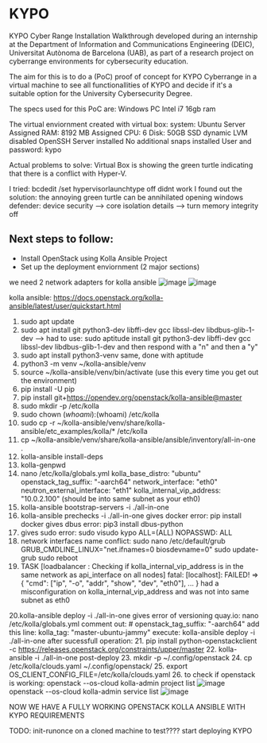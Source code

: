 # KYPO
KYPO Cyber Range Installation Walkthrough developed during an internship at the Department of Information and Communications Engineering (DEIC), Universitat Autònoma de Barcelona (UAB), as part of a research project on cyberrange environments for cybersecurity education.

The aim for this is to do a (PoC) proof of concept for KYPO Cyberrange in a virtual machine to see all functionallities of KYPO and decide if it's a suitable option for the University Cybersecurity Degree.

The specs used for this PoC are:
Windows PC
Intel i7
16gb ram

The virtual enviornment created with virtual box:
system: Ubuntu Server
Assigned RAM: 8192 MB
Assigned CPU: 6
Disk: 50GB SSD dynamic
LVM disabled
OpenSSH Server installed
No additional snaps installed
User and password: kypo


Actual problems to solve:
Virtual Box is showing the green turtle indicating that there is a conflict with Hyper-V.

I tried: bcdedit /set hypervisorlaunchtype off
didnt work
I found out the solution: the annoying green turtle can be annihilated opening windows defender: device security --> core isolation details --> turn memory integrity off



## Next steps to follow:
- Install OpenStack using Kolla Ansible Project
- Set up the deployment enviornment (2 major sections)

we need 2 network adapters for kolla ansible
![image](https://github.com/user-attachments/assets/bacc3110-f485-44ab-861e-060f44fcd7f6)
![image](https://github.com/user-attachments/assets/2cf1c853-5349-4282-8983-bdfc8407ef4e)

kolla ansible:
https://docs.openstack.org/kolla-ansible/latest/user/quickstart.html
1. sudo apt update
2. sudo apt install git python3-dev libffi-dev gcc libssl-dev libdbus-glib-1-dev --> had to use: sudo aptitude install git python3-dev libffi-dev gcc libssl-dev libdbus-glib-1-dev and then respond with a "n" and then a "y"
3. sudo apt install python3-venv same, done with aptitude
4. python3 -m venv ~/kolla-ansible/venv
5. source ~/kolla-ansible/venv/bin/activate (use this every time you get out the environment)
6. pip install -U pip
7. pip install git+https://opendev.org/openstack/kolla-ansible@master
8. sudo mkdir -p /etc/kolla
9. sudo chown $(whoami):$(whoami) /etc/kolla
10. sudo cp -r ~/kolla-ansible/venv/share/kolla-ansible/etc_examples/kolla/* /etc/kolla
11. cp ~/kolla-ansible/venv/share/kolla-ansible/ansible/inventory/all-in-one .
12. kolla-ansible install-deps
13. kolla-genpwd
14. nano /etc/kolla/globals.yml
    kolla_base_distro: "ubuntu"
    openstack_tag_suffix: "-aarch64"
    network_interface: "eth0"
    neutron_external_interface: "eth1"
    kolla_internal_vip_address: "10.0.2.100" (should be into same subnet as your eth0)
15. kolla-ansible bootstrap-servers -i ./all-in-one
16. kolla-ansible prechecks -i ./all-in-one
gives docker error:
pip install docker
gives dbus error:
pip3 install dbus-python
17. gives sudo error: sudo visudo
kypo ALL=(ALL) NOPASSWD: ALL
18. network interfaces name conflict:
sudo nano /etc/default/grub
GRUB_CMDLINE_LINUX="net.ifnames=0 biosdevname=0"
sudo update-grub
sudo reboot
19. TASK [loadbalancer : Checking if kolla_internal_vip_address is in the same network as api_interface on all nodes]
fatal: [localhost]: FAILED! => {
  "cmd": ["ip", "-o", "addr", "show", "dev", "eth0"],
  ...
}
had a misconfiguration on  kolla_internal_vip_address and was not into same subnet as eth0

20.kolla-ansible deploy -i ./all-in-one
gives error of versioning quay.io:
nano /etc/kolla/globals.yml
comment out: # openstack_tag_suffix: "-aarch64"
add this line: kolla_tag: "master-ubuntu-jammy"
execute: kolla-ansible deploy -i ./all-in-one
after sucessfull operation:
21. pip install python-openstackclient -c https://releases.openstack.org/constraints/upper/master
22. kolla-ansible -i ./all-in-one post-deploy
23. mkdir -p ~/.config/openstack
24. cp /etc/kolla/clouds.yaml ~/.config/openstack/
25. export OS_CLIENT_CONFIG_FILE=/etc/kolla/clouds.yaml
26. to check if openstack is working: 
openstack --os-cloud kolla-admin project list
![image](https://github.com/user-attachments/assets/33861ac5-4b71-4043-91c2-52114b125ffc)
openstack --os-cloud kolla-admin service list
![image](https://github.com/user-attachments/assets/3f12f36c-ea15-4a71-8b28-80ad02e7eb95)

NOW WE HAVE A FULLY WORKING OPENSTACK KOLLA ANSIBLE WITH KYPO REQUIREMENTS


TODO:
init-runonce on a cloned machine to test????
start deploying KYPO











